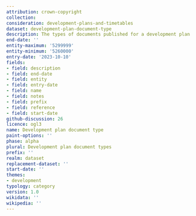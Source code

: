 ```yaml
---
attribution: crown-copyright
collection:
consideration: development-plans-and-timetables
dataset: development-plan-document-type
description: The types of documents published for a development plan
end-date: ''
entity-maximum: '5299999'
entity-minimum: '5260000'
entry-date: '2023-10-10'
fields:
- field: description
- field: end-date
- field: entity
- field: entry-date
- field: name
- field: notes
- field: prefix
- field: reference
- field: start-date
github-discussion: 26
licence: ogl3
name: Development plan document type
paint-options: ''
phase: alpha
plural: Development plan document types
prefix: ''
realm: dataset
replacement-dataset: ''
start-date: ''
themes:
- development
typology: category
version: 1.0
wikidata: ''
wikipedia: ''
---
```

